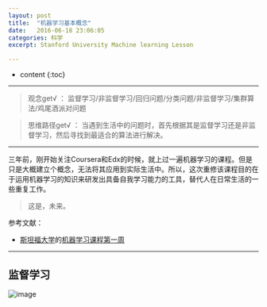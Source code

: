 ```yaml
---
layout: post
title:  "机器学习基本概念"
date:   2016-06-18 23:06:05
categories: 科学
excerpt: Stanford University Machine learning Lesson

---
```


* content
{:toc}

---

> 观念get√ ： 监督学习/非监督学习/回归问题/分类问题/非监督学习/集群算法/鸡尾酒派对问题

> 思维路径get√ ： 当遇到生活中的问题时，首先根据其是监督学习还是非监督学习，然后寻找到最适合的算法进行解决。

---

三年前，刚开始关注Coursera和Edx的时候，就上过一遍机器学习的课程。但是只是大概建立个概念，无法将其应用到实际生活中。所以，这次重修该课程目的在于运用机器学习的知识来研发出具备自我学习能力的工具，替代人在日常生活的一些重复工作。

> 这是，未来。

参考文献：

* [斯坦福大学](https://art.calarts.edu/)的[机器学习课程第一周](https://www.coursera.org/learn/machine-learning/home/week/1)

---

## 监督学习

![image](http://o7y3ots7t.bkt.clouddn.com/2016/06/11/Screen%20Shot%202016-06-13%20at%203.36.11%20PM.png)

